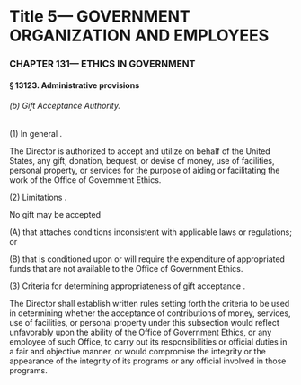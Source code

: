 
# Title 5— GOVERNMENT ORGANIZATION AND EMPLOYEES
### CHAPTER 131— ETHICS IN GOVERNMENT
#### § 13123. Administrative provisions
###### (b) Gift Acceptance Authority.

(1) In general .

The Director is authorized to accept and utilize on behalf of the United States, any gift, donation, bequest, or devise of money, use of facilities, personal property, or services for the purpose of aiding or facilitating the work of the Office of Government Ethics.

(2) Limitations .

No gift may be accepted

(A) that attaches conditions inconsistent with applicable laws or regulations; or

(B) that is conditioned upon or will require the expenditure of appropriated funds that are not available to the Office of Government Ethics.

(3) Criteria for determining appropriateness of gift acceptance .

The Director shall establish written rules setting forth the criteria to be used in determining whether the acceptance of contributions of money, services, use of facilities, or personal property under this subsection would reflect unfavorably upon the ability of the Office of Government Ethics, or any employee of such Office, to carry out its responsibilities or official duties in a fair and objective manner, or would compromise the integrity or the appearance of the integrity of its programs or any official involved in those programs.

